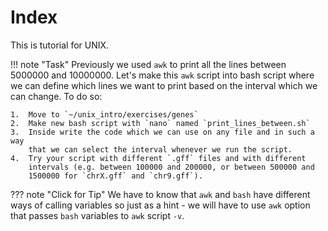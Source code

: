 # Index

This is tutorial for UNIX.


!!! note "Task"
    Previously we used `awk` to print all the lines between 5000000 and
    10000000. Let's make this `awk` script into bash script where we can
    define which lines we want to print based on the interval which we can
    change. To do so:

    1.  Move to `~/unix_intro/exercises/genes`
    2.  Make new bash script with `nano` named `print_lines_between.sh`
    3.  Inside write the code which we can use on any file and in such a way
        that we can select the interval whenever we run the script.
    4.  Try your script with different `.gff` files and with different
        intervals (e.g. between 100000 and 200000, or between 500000 and
        1500000 for `chrX.gff` and `chr9.gff`).

??? note "Click for Tip" 
    We have to know that `awk` and `bash` have different ways of calling variables so just as a hint - we will have to use `awk` option that passes `bash` variables to `awk` script `-v`.
